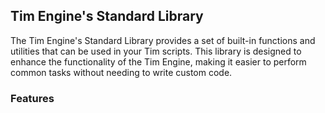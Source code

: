 ## Tim Engine's Standard Library

The Tim Engine's Standard Library provides a set of built-in functions and utilities that can be used in your Tim scripts. This library is designed to enhance the functionality of the Tim Engine, making it easier to perform common tasks without needing to write custom code.

### Features

